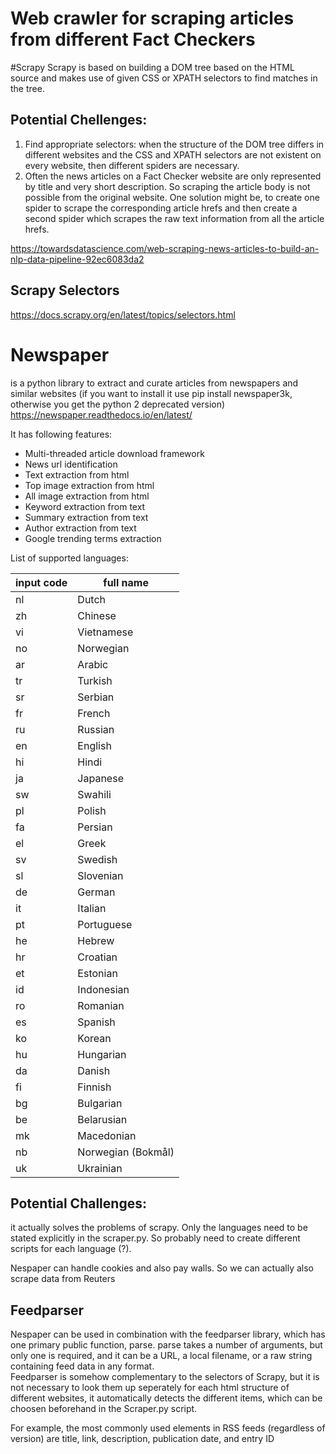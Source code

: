 # Web crawler for scraping articles from different Fact Checkers


#Scrapy
Scrapy is based on building a DOM tree based on the HTML source and makes use of given CSS or XPATH selectors to find matches in the tree.

## Potential Chellenges:
1. Find appropriate selectors: when the structure of the DOM tree differs in different websites and the CSS and XPATH selectors are not existent on every website, then different spiders are necessary.
2. Often the news articles on a Fact Checker website are only represented by title and very short description. So scraping the article body is not possible from the original website. One solution might be, to create one spider to scrape the corresponding article hrefs and then create a second spider which scrapes the raw text information from all the article hrefs.

https://towardsdatascience.com/web-scraping-news-articles-to-build-an-nlp-data-pipeline-92ec6083da2

## Scrapy Selectors
https://docs.scrapy.org/en/latest/topics/selectors.html 


# Newspaper 
is a python library to extract and curate articles from newspapers and similar websites
(if you want to install it use pip install newspaper3k, otherwise you get the python 2 deprecated version)
https://newspaper.readthedocs.io/en/latest/ 

It has following features: 

 - Multi-threaded article download framework
 - News url identification
 - Text extraction from html
 - Top image extraction from html
 - All image extraction from html
 - Keyword extraction from text
 - Summary extraction from text
 - Author extraction from text
 - Google trending terms extraction

List of supported languages: 

| input code   | full name |
| ------------- | ------------- |
| nl  | Dutch  |
| zh  | Chinese |
| vi  | Vietnamese |
| no  | Norwegian |
| ar  | Arabic  |
| tr  | Turkish |
| sr  | Serbian |
| fr  | French |
| ru  | Russian  |
| en  | English |
| hi  | Hindi  |
| ja  | Japanese |
| sw  | Swahili  |
| pl  | Polish |
| fa  | Persian  |
| el  | Greek |
| sv  | Swedish |
| sl  | Slovenian |              
| de  | German |                           
| it  | Italian |                           
| pt  | Portuguese |                          
| he  | Hebrew |                           
| hr  | Croatian |                         
| et  | Estonian |                           
| id  | Indonesian |                          
| ro  | Romanian |                           
| es  | Spanish |                          
| ko  | Korean |                           
| hu  | Hungarian |                         
| da  | Danish |                           
| fi  | Finnish |                          
| bg  | Bulgarian |                           
| be  | Belarusian |  
| mk  | Macedonian |                           
| nb  | Norwegian (Bokmål) |                         
| uk  | Ukrainian |                           
                        
                    
 ## Potential Challenges: 
 
 it actually solves the problems of scrapy. Only the languages need to be stated explicitly in the scraper.py. So probably need to create different scripts for each language (?).
 
Nespaper can handle cookies and also pay walls. So we can actually also scrape data from Reuters
 ## Feedparser                  
 Nespaper can be used in combination with the feedparser library, which has one primary public function, parse. parse takes a number of arguments, but only one is required, and it can be a URL, a local filename, or a raw string containing feed data in any format.       
 Feedparser is somehow complementary to the selectors of Scrapy, but it is not necessary to look them up seperately for each html structure of different websites, it automatically detects the different items, which can be choosen beforehand in the Scraper.py script. 
 
 For example, the most commonly used elements in RSS feeds (regardless of version) are title, link, description, publication date, and entry ID                   
                        
                        

